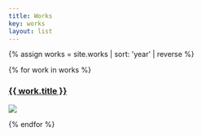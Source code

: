 ```yaml
---
title: Works
key: works
layout: list
---
```



{% assign works = site.works | sort: 'year' | reverse %}

{% for work in works %}

<section class="container py-5">
    <article>
        <h3 class="display-5 py-3 text-center"><a href="{{ work.url }}">{{ work.title }}</a></h3>
        <img src="{{ work.main_image }}" class="w-100">
    </article>
</section>

{% endfor %}
